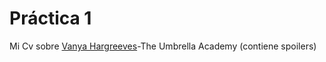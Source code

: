  # Práctica 1
 Mi Cv sobre <a href="https://sianats.github.io/2020-2021-CSAAI-Practicas/P1/CV/CvVanya.html">Vanya Hargreeves</a>-The Umbrella Academy (contiene spoilers)
 
